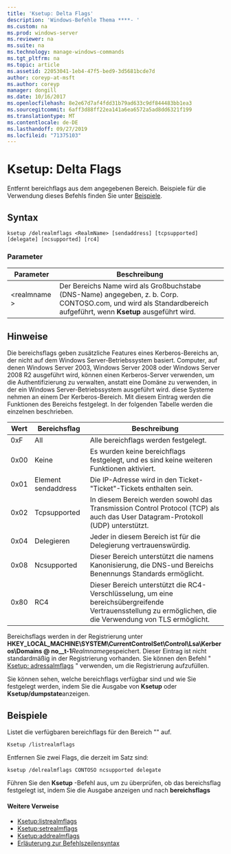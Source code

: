 ```yaml
---
title: 'Ksetup: Delta Flags'
description: 'Windows-Befehle Thema ****- '
ms.custom: na
ms.prod: windows-server
ms.reviewer: na
ms.suite: na
ms.technology: manage-windows-commands
ms.tgt_pltfrm: na
ms.topic: article
ms.assetid: 22053041-1eb4-47f5-bed9-3d5681bcde7d
author: coreyp-at-msft
ms.author: coreyp
manager: dongill
ms.date: 10/16/2017
ms.openlocfilehash: 8e2e67d7af4fdd31b79ad633c9df844483bb1ea3
ms.sourcegitcommit: 6aff3d88ff22ea141a6ea6572a5ad8dd6321f199
ms.translationtype: MT
ms.contentlocale: de-DE
ms.lasthandoff: 09/27/2019
ms.locfileid: "71375103"
---
```

# <a name="ksetupdelrealmflags"></a>Ksetup: Delta Flags



Entfernt bereichflags aus dem angegebenen Bereich.  Beispiele für die Verwendung dieses Befehls finden Sie unter [Beispiele](#BKMK_Examples).

## <a name="syntax"></a>Syntax

```
ksetup /delrealmflags <RealmName> [sendaddress] [tcpsupported] [delegate] [ncsupported] [rc4]
```

### <a name="parameters"></a>Parameter

|Parameter|Beschreibung|
|---------|-----------|
|\<realmname >|Der Bereichs Name wird als Großbuchstabe (DNS-Name) angegeben, z. b. Corp. CONTOSO.com, und wird als Standardbereich aufgeführt, wenn **Ksetup** ausgeführt wird.|

## <a name="remarks"></a>Hinweise

Die bereichsflags geben zusätzliche Features eines Kerberos-Bereichs an, der nicht auf dem Windows Server-Betriebssystem basiert. Computer, auf denen Windows Server 2003, Windows Server 2008 oder Windows Server 2008 R2 ausgeführt wird, können einen Kerberos-Server verwenden, um die Authentifizierung zu verwalten, anstatt eine Domäne zu verwenden, in der ein Windows Server-Betriebssystem ausgeführt wird. diese Systeme nehmen an einem Der Kerberos-Bereich. Mit diesem Eintrag werden die Funktionen des Bereichs festgelegt. In der folgenden Tabelle werden die einzelnen beschrieben.

|Wert|Bereichsflag|Beschreibung|
|-----|----------|-----------|
|0xF|All|Alle bereichflags werden festgelegt.|
|0x00|Keine|Es wurden keine bereichflags festgelegt, und es sind keine weiteren Funktionen aktiviert.|
|0x01|Element sendaddress|Die IP-Adresse wird in den Ticket-"Ticket"-Tickets enthalten sein.|
|0x02|Tcpsupported|In diesem Bereich werden sowohl das Transmission Control Protocol (TCP) als auch das User Datagram-Protokoll (UDP) unterstützt.|
|0x04|Delegieren|Jeder in diesem Bereich ist für die Delegierung vertrauenswürdig.|
|0x08|Ncsupported|Dieser Bereich unterstützt die namens Kanonisierung, die DNS-und Bereichs Benennungs Standards ermöglicht.|
|0x80|RC4|Dieser Bereich unterstützt die RC4-Verschlüsselung, um eine bereichsübergreifende Vertrauensstellung zu ermöglichen, die die Verwendung von TLS ermöglicht.|

Bereichsflags werden in der Registrierung unter **HKEY_LOCAL_MACHINE\SYSTEM\CurrentControlSet\Control\Lsa\Kerberos\Domains @ no__t-1**<em>Realmname</em>gespeichert. Dieser Eintrag ist nicht standardmäßig in der Registrierung vorhanden. Sie können den Befehl " [Ksetup: adressalmflags](ksetup-addrealmflags.md) " verwenden, um die Registrierung aufzufüllen.

Sie können sehen, welche bereichflags verfügbar sind und wie Sie festgelegt werden, indem Sie die Ausgabe von **Ksetup** oder **Ksetup/dumpstate**anzeigen.

## <a name="BKMK_Examples"></a>Beispiele

Listet die verfügbaren bereichflags für den Bereich "" auf.
```
Ksetup /listrealmflags
```
Entfernen Sie zwei Flags, die derzeit im Satz sind:
```
ksetup /delrealmflags CONTOSO ncsupported delegate
```
Führen Sie den **Ksetup** -Befehl aus, um zu überprüfen, ob das bereichsflag festgelegt ist, indem Sie die Ausgabe anzeigen und nach **bereichsflags**

#### <a name="additional-references"></a>Weitere Verweise

-   [Ksetup:listrealmflags](ksetup-listrealmflags.md)
-   [Ksetup:setrealmflags](ksetup-setrealmflags.md)
-   [Ksetup:addrealmflags](ksetup-addrealmflags.md)
-   [Erläuterung zur Befehlszeilensyntax](command-line-syntax-key.md)